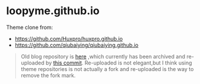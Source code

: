 # loopyme.github.io
Theme clone from:
 - https://github.com/Huxpro/huxpro.github.io
 - https://github.com/qiubaiying/qiubaiying.github.io

> Old blog repository is [here](https://github.com/loopyme/archive_blog) ,which currently has been archived and re-uploaded by [this commit](https://github.com/loopyme/loopyme.github.io/commit/5e6e07ffd8f1e343832619c7ba84173bb1146e92). Re-uploaded is not elegant,but I think using theme repositories is not actually a fork and re-uploaded is the way to remove the fork mark.
